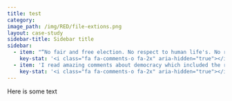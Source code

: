```yaml
---
title: test
category:
image_path: /img/RED/file-extions.png
layout: case-study
sidebar-title: Sidebar title
sidebar:
  - item: "“No fair and free election. No respect to human life's. No respect to democracy. Nigeria is a good example of such and history has the amounts of many other African country in this same boat of misuse of rights and bad government.”"
    key-stat: '<i class="fa fa-comments-o fa-2x" aria-hidden="true"></i>'
  - item: 'I read amazing comments about democracy which included the right to vote for a person of your choice. I have learned a lot in terms of governance , accountability as well as development. It gives me an insight as to how a leader is expected to do in running a government and know that he/she is accountable to the people.'
    key-stat: '<i class="fa fa-comments-o fa-2x" aria-hidden="true"></i>'
---
```



Here is some text
